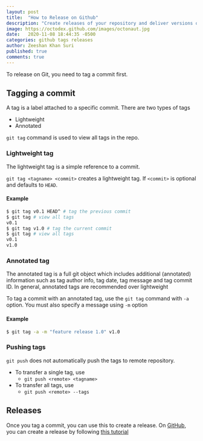 ```yaml
---
layout: post
title:  "How to Release on Github"
description: "Create releases of your repository and deliver versions of code deployments on GitHub"
image: https://octodex.github.com/images/octonaut.jpg
date:   2020-11-08 18:44:35 -0500
categories: github tags releases
author: Zeeshan Khan Suri
published: true
comments: true
---
```




To release on Git, you need to tag a commit first.

## Tagging a commit

A tag is a label attached to a specific commit. There are two types of tags

- Lightweight
- Annotated

`git tag` command is used to view all tags in the repo.

### Lightweight tag

The lightweight tag is a simple reference to a commit.

`git tag <tagname> <commit>` creates a lightweight tag. If `<commit>` is optional and defaults to `HEAD`.

#### Example

```bash
$ git tag v0.1 HEAD^ # tag the previous commit
$ git tag # view all tags
v0.1
$ git tag v1.0 # tag the current commit
$ git tag # view all tags
v0.1
v1.0
```

### Annotated tag

The annotated tag is a full git object which includes additional (annotated) information such as tag author info, tag date, tag message and tag commit ID. In general, annotated tags are recommended over lightweight

To tag a commit with an annotated tag, use the `git tag` command with `-a` option. You must also specify a message using `-m` option

#### Example

```bash
$ git tag -a -m "feature release 1.0" v1.0
```

### Pushing tags

`git push` does not automatically push the tags to remote repository. 

- To transfer a single tag, use 
  - `git push <remote> <tagname>`
- To transfer all tags, use
  - `git push <remote> --tags`

## Releases

Once you tag a commit, you can use this to create a release. On [GitHub](https://github.com), you can create a release by following [this tutorial](https://docs.github.com/en/free-pro-team@latest/github/administering-a-repository/managing-releases-in-a-repository "Creating a release") 